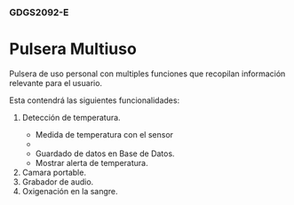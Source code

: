 <h3>GDGS2092-E</h3>
<h1>Pulsera Multiuso</h1>
<p>Pulsera de uso personal con multiples funciones que recopilan información relevante para el usuario.</p>
<p>Esta contendrá las siguientes funcionalidades:</p>
<ol>
  <li>Detección de temperatura.</li>
    <ul>
      <li>Medida de temperatura con el sensor<li>
      <li>Guardado de datos en Base de Datos.</li>
      <li>Mostrar alerta de temperatura.</li>
    </ul>
  <li>Camara portable.</li>
  <li>Grabador de audio.</li>
  <li>Oxigenación en la sangre.</li>
</ol>
